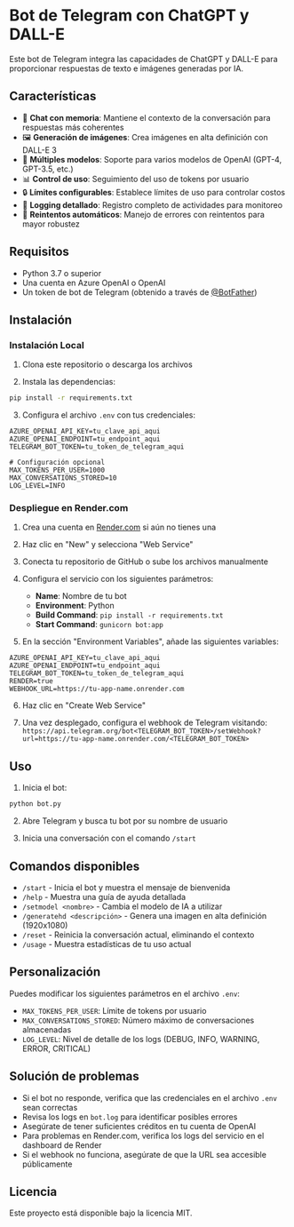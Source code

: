 # Bot de Telegram con ChatGPT y DALL-E

Este bot de Telegram integra las capacidades de ChatGPT y DALL-E para proporcionar respuestas de texto e imágenes generadas por IA.

## Características

- 💬 **Chat con memoria**: Mantiene el contexto de la conversación para respuestas más coherentes
- 🖼️ **Generación de imágenes**: Crea imágenes en alta definición con DALL-E 3
- 🔄 **Múltiples modelos**: Soporte para varios modelos de OpenAI (GPT-4, GPT-3.5, etc.)
- 📊 **Control de uso**: Seguimiento del uso de tokens por usuario
- 🔒 **Límites configurables**: Establece límites de uso para controlar costos
- 📝 **Logging detallado**: Registro completo de actividades para monitoreo
- 🔁 **Reintentos automáticos**: Manejo de errores con reintentos para mayor robustez

## Requisitos

- Python 3.7 o superior
- Una cuenta en Azure OpenAI o OpenAI
- Un token de bot de Telegram (obtenido a través de [@BotFather](https://t.me/BotFather))

## Instalación

### Instalación Local

1. Clona este repositorio o descarga los archivos

2. Instala las dependencias:

```bash
pip install -r requirements.txt
```

3. Configura el archivo `.env` con tus credenciales:

```
AZURE_OPENAI_API_KEY=tu_clave_api_aqui
AZURE_OPENAI_ENDPOINT=tu_endpoint_aqui
TELEGRAM_BOT_TOKEN=tu_token_de_telegram_aqui

# Configuración opcional
MAX_TOKENS_PER_USER=1000
MAX_CONVERSATIONS_STORED=10
LOG_LEVEL=INFO
```

### Despliegue en Render.com

1. Crea una cuenta en [Render.com](https://render.com) si aún no tienes una

2. Haz clic en "New" y selecciona "Web Service"

3. Conecta tu repositorio de GitHub o sube los archivos manualmente

4. Configura el servicio con los siguientes parámetros:
   - **Name**: Nombre de tu bot
   - **Environment**: Python
   - **Build Command**: `pip install -r requirements.txt`
   - **Start Command**: `gunicorn bot:app`

5. En la sección "Environment Variables", añade las siguientes variables:

```
AZURE_OPENAI_API_KEY=tu_clave_api_aqui
AZURE_OPENAI_ENDPOINT=tu_endpoint_aqui
TELEGRAM_BOT_TOKEN=tu_token_de_telegram_aqui
RENDER=true
WEBHOOK_URL=https://tu-app-name.onrender.com
```

6. Haz clic en "Create Web Service"

7. Una vez desplegado, configura el webhook de Telegram visitando:
   `https://api.telegram.org/bot<TELEGRAM_BOT_TOKEN>/setWebhook?url=https://tu-app-name.onrender.com/<TELEGRAM_BOT_TOKEN>`

## Uso

1. Inicia el bot:

```bash
python bot.py
```

2. Abre Telegram y busca tu bot por su nombre de usuario

3. Inicia una conversación con el comando `/start`

## Comandos disponibles

- `/start` - Inicia el bot y muestra el mensaje de bienvenida
- `/help` - Muestra una guía de ayuda detallada
- `/setmodel <nombre>` - Cambia el modelo de IA a utilizar
- `/generatehd <descripción>` - Genera una imagen en alta definición (1920x1080)
- `/reset` - Reinicia la conversación actual, eliminando el contexto
- `/usage` - Muestra estadísticas de tu uso actual

## Personalización

Puedes modificar los siguientes parámetros en el archivo `.env`:

- `MAX_TOKENS_PER_USER`: Límite de tokens por usuario
- `MAX_CONVERSATIONS_STORED`: Número máximo de conversaciones almacenadas
- `LOG_LEVEL`: Nivel de detalle de los logs (DEBUG, INFO, WARNING, ERROR, CRITICAL)

## Solución de problemas

- Si el bot no responde, verifica que las credenciales en el archivo `.env` sean correctas
- Revisa los logs en `bot.log` para identificar posibles errores
- Asegúrate de tener suficientes créditos en tu cuenta de OpenAI
- Para problemas en Render.com, verifica los logs del servicio en el dashboard de Render
- Si el webhook no funciona, asegúrate de que la URL sea accesible públicamente

## Licencia

Este proyecto está disponible bajo la licencia MIT.